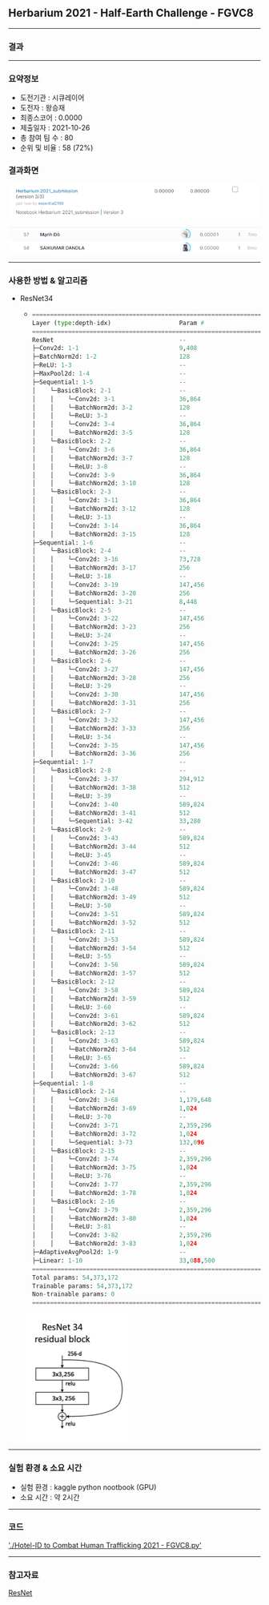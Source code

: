 ## Herbarium 2021 - Half-Earth Challenge - FGVC8

------------

### 결과

----------------

### 요약정보

* 도전기관 : 시큐레이어
* 도전자 : 왕승재
* 최종스코어 : 0.0000
* 제출일자 : 2021-10-26
* 총 참여 팀 수 : 80
* 순위 및 비율 : 58 (72%)

### 결과화면

![결과](screanshot/score.png)

![결과](screanshot/leaderboard.png)

----------

### 사용한 방법 & 알고리즘

* ResNet34

  * ```python
    =================================================================
    Layer (type:depth-idx)                   Param #
    =================================================================
    ResNet                                   --
    ├─Conv2d: 1-1                            9,408
    ├─BatchNorm2d: 1-2                       128
    ├─ReLU: 1-3                              --
    ├─MaxPool2d: 1-4                         --
    ├─Sequential: 1-5                        --
    │    └─BasicBlock: 2-1                   --
    │    │    └─Conv2d: 3-1                  36,864
    │    │    └─BatchNorm2d: 3-2             128
    │    │    └─ReLU: 3-3                    --
    │    │    └─Conv2d: 3-4                  36,864
    │    │    └─BatchNorm2d: 3-5             128
    │    └─BasicBlock: 2-2                   --
    │    │    └─Conv2d: 3-6                  36,864
    │    │    └─BatchNorm2d: 3-7             128
    │    │    └─ReLU: 3-8                    --
    │    │    └─Conv2d: 3-9                  36,864
    │    │    └─BatchNorm2d: 3-10            128
    │    └─BasicBlock: 2-3                   --
    │    │    └─Conv2d: 3-11                 36,864
    │    │    └─BatchNorm2d: 3-12            128
    │    │    └─ReLU: 3-13                   --
    │    │    └─Conv2d: 3-14                 36,864
    │    │    └─BatchNorm2d: 3-15            128
    ├─Sequential: 1-6                        --
    │    └─BasicBlock: 2-4                   --
    │    │    └─Conv2d: 3-16                 73,728
    │    │    └─BatchNorm2d: 3-17            256
    │    │    └─ReLU: 3-18                   --
    │    │    └─Conv2d: 3-19                 147,456
    │    │    └─BatchNorm2d: 3-20            256
    │    │    └─Sequential: 3-21             8,448
    │    └─BasicBlock: 2-5                   --
    │    │    └─Conv2d: 3-22                 147,456
    │    │    └─BatchNorm2d: 3-23            256
    │    │    └─ReLU: 3-24                   --
    │    │    └─Conv2d: 3-25                 147,456
    │    │    └─BatchNorm2d: 3-26            256
    │    └─BasicBlock: 2-6                   --
    │    │    └─Conv2d: 3-27                 147,456
    │    │    └─BatchNorm2d: 3-28            256
    │    │    └─ReLU: 3-29                   --
    │    │    └─Conv2d: 3-30                 147,456
    │    │    └─BatchNorm2d: 3-31            256
    │    └─BasicBlock: 2-7                   --
    │    │    └─Conv2d: 3-32                 147,456
    │    │    └─BatchNorm2d: 3-33            256
    │    │    └─ReLU: 3-34                   --
    │    │    └─Conv2d: 3-35                 147,456
    │    │    └─BatchNorm2d: 3-36            256
    ├─Sequential: 1-7                        --
    │    └─BasicBlock: 2-8                   --
    │    │    └─Conv2d: 3-37                 294,912
    │    │    └─BatchNorm2d: 3-38            512
    │    │    └─ReLU: 3-39                   --
    │    │    └─Conv2d: 3-40                 589,824
    │    │    └─BatchNorm2d: 3-41            512
    │    │    └─Sequential: 3-42             33,280
    │    └─BasicBlock: 2-9                   --
    │    │    └─Conv2d: 3-43                 589,824
    │    │    └─BatchNorm2d: 3-44            512
    │    │    └─ReLU: 3-45                   --
    │    │    └─Conv2d: 3-46                 589,824
    │    │    └─BatchNorm2d: 3-47            512
    │    └─BasicBlock: 2-10                  --
    │    │    └─Conv2d: 3-48                 589,824
    │    │    └─BatchNorm2d: 3-49            512
    │    │    └─ReLU: 3-50                   --
    │    │    └─Conv2d: 3-51                 589,824
    │    │    └─BatchNorm2d: 3-52            512
    │    └─BasicBlock: 2-11                  --
    │    │    └─Conv2d: 3-53                 589,824
    │    │    └─BatchNorm2d: 3-54            512
    │    │    └─ReLU: 3-55                   --
    │    │    └─Conv2d: 3-56                 589,824
    │    │    └─BatchNorm2d: 3-57            512
    │    └─BasicBlock: 2-12                  --
    │    │    └─Conv2d: 3-58                 589,824
    │    │    └─BatchNorm2d: 3-59            512
    │    │    └─ReLU: 3-60                   --
    │    │    └─Conv2d: 3-61                 589,824
    │    │    └─BatchNorm2d: 3-62            512
    │    └─BasicBlock: 2-13                  --
    │    │    └─Conv2d: 3-63                 589,824
    │    │    └─BatchNorm2d: 3-64            512
    │    │    └─ReLU: 3-65                   --
    │    │    └─Conv2d: 3-66                 589,824
    │    │    └─BatchNorm2d: 3-67            512
    ├─Sequential: 1-8                        --
    │    └─BasicBlock: 2-14                  --
    │    │    └─Conv2d: 3-68                 1,179,648
    │    │    └─BatchNorm2d: 3-69            1,024
    │    │    └─ReLU: 3-70                   --
    │    │    └─Conv2d: 3-71                 2,359,296
    │    │    └─BatchNorm2d: 3-72            1,024
    │    │    └─Sequential: 3-73             132,096
    │    └─BasicBlock: 2-15                  --
    │    │    └─Conv2d: 3-74                 2,359,296
    │    │    └─BatchNorm2d: 3-75            1,024
    │    │    └─ReLU: 3-76                   --
    │    │    └─Conv2d: 3-77                 2,359,296
    │    │    └─BatchNorm2d: 3-78            1,024
    │    └─BasicBlock: 2-16                  --
    │    │    └─Conv2d: 3-79                 2,359,296
    │    │    └─BatchNorm2d: 3-80            1,024
    │    │    └─ReLU: 3-81                   --
    │    │    └─Conv2d: 3-82                 2,359,296
    │    │    └─BatchNorm2d: 3-83            1,024
    ├─AdaptiveAvgPool2d: 1-9                 --
    ├─Linear: 1-10                           33,088,500
    =================================================================
    Total params: 54,373,172
    Trainable params: 54,373,172
    Non-trainable params: 0
    =================================================================
    ```

  ![model](screanshot/model.png)

-------------

### 실험 환경 & 소요 시간

* 실험 환경 : kaggle python nootbook (GPU)
* 소요 시간 : 약 2시간

-----------

### 코드

['./Hotel-ID to Combat Human Trafficking 2021 - FGVC8.py'](https://github.com/essential2189/ML_study/blob/main/kaggle/Hotel-ID%20to%20Combat%20Human%20Trafficking%202021%20-%20FGVC8/Hotel-ID%20to%20Combat%20Human%20Trafficking%202021%20-%20FGVC8.py)

-----------

### 참고자료

[ResNet](https://pytorch.org/hub/pytorch_vision_resnet/)

